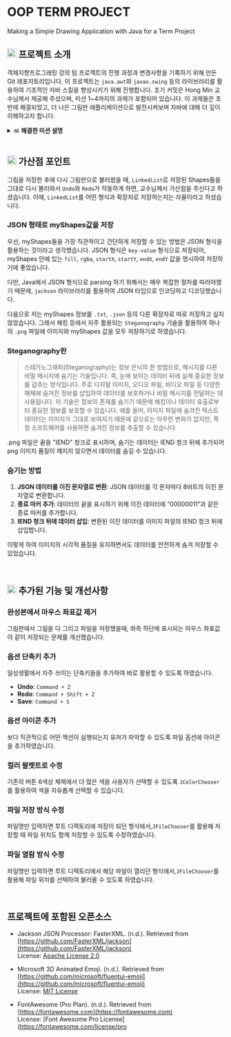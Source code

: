 # OOP TERM PROJECT
Making a Simple Drawing Application with Java for a Term Project
<br/>


## <img src="https://em-content.zobj.net/source/microsoft-teams/363/thinking-face_1f914.png" alt="프로젝트 소개" style="width:1em; height:1em"/> 프로젝트 소개

객체지향프로그래밍 강의 텀 프로젝트의 진행 과정과 변경사항을 기록하기 위해 만든 Git 레포지토리입니다. 이 프로젝트는 `java.awt`와 `javax.swing` 등의 라이브러리를 활용하여 기초적인 자바 스킬을 향상시키기 위해 진행합니다. 초기 커밋은 Hong Min 교수님께서 제공해 주셨으며, 미션 1~4까지의 과제가 포함되어 있습니다. 이 과제들은 초반에 해결되었고, 더 나은 그림판 애플리케이션으로 발전시켜보며 자바에 대해 더 깊이 이해하고자 합니다.

<details>
<summary><img src="https://em-content.zobj.net/source/microsoft-teams/363/check-mark_2714-fe0f.png" alt="해결한 미션" style="width:1em; height:1em;"/><b>&nbsp;해결한 미션 설명</b></summary>

## <img src="https://em-content.zobj.net/source/microsoft-teams/363/check-mark_2714-fe0f.png" alt="해결한 미션" style="width:1em; height:1em"/> 해결한 미션

### 미션1
`[Mission1]`부분에 `ActionListener`를 넣어 코드가 정상적으로 작동하도록 하였습니다.
`ColorHandler`와 `MenuHandler` 클래스가 이벤트를 처리하기 위해서는 `ActionListener` 인터페이스를 구현해야 합니다. `ActionListener`는 `actionPerformed(ActionEvent event)` 메서드를 정의하여, 사용자 인터페이스 이벤트(예: 버튼 클릭)를 처리할 수 있게 합니다. 


### 미션2
`draw(Graphics g)` 메서드는 `Graphics` 객체를 사용하여 사각형을 그리는 역할을 합니다. 좌표 및 크기를 계산하여 사각형을 그릴 수 있도록 구현해야 합니다.

```java
@Override
public void draw(Graphics g) {
    g.setColor(getColor());
    int x = Math.min(getStartX(), getEndX());
    int y = Math.min(getStartY(), getEndY());
    int width = Math.abs(getStartX() - getEndX());
    int height = Math.abs(getStartY() - getEndY());

    if (getFill()) {
        g.fillRect(x, y, width, height);
    } else {
        g.drawRect(x, y, width, height);
    }
}
```

- `draw` 메서드는 `Graphics` 객체를 사용하여 사각형을 그립니다.
- `getColor()` 메서드를 호출하여 도형의 색상을 설정합니다.
- `Math.min` 메서드를 사용하여 시작 좌표와 끝 좌표 중 작은 값을 선택하여 `x`와 `y` 좌표를 설정합니다.
- `Math.abs` 메서드를 사용하여 시작 좌표와 끝 좌표의 차이로 너비와 높이를 계산합니다.
- `getFill()` 메서드가 `true`일 경우, `fillRect` 메서드를 사용하여 사각형을 채워서 그립니다.
- `getFill()` 메서드가 `false`일 경우, `drawRect` 메서드를 사용하여 사각형의 테두리만 그립니다.


### 미션3
`[Mission 3]` 부분에 아래와 같은 코드를 추가하여 `mousePressed` 메서드를 완성했습니다.

```java
case "Oval":
    currentShapeObject = new GcuOval(event.getX(), event.getY(), 
                                     event.getX(), event.getY(), currentShapeColor, currentShapeFilled);
    break;
```

- `mousePressed` 메서드는 마우스 클릭 이벤트를 처리합니다.
- `Oval` 선택 시, `GcuOval` 객체를 생성하여 `currentShapeObject`에 할당합니다.
- `GcuOval` 생성자는 시작 좌표 (`event.getX()`, `event.getY()`), 현재 색상 (`currentShapeColor`), 및 채우기 여부 (`currentShapeFilled`)를 사용하여 초기화합니다.
  


### 미션4

```java
@Override
public void mouseReleased(MouseEvent event) {
    currentShapeObject.setEndX(event.getX());
    currentShapeObject.setEndY(event.getY());
    myShapes.addFront(currentShapeObject);
    currentShapeObject = null;
    clearedShapes.makeEmpty();
    repaint();
}

@Override
public void mouseDragged(MouseEvent event) {
    currentShapeObject.setEndX(event.getX());
    currentShapeObject.setEndY(event.getY());
    repaint();
}
```

- **mouseReleased**: 마우스 버튼을 놓았을 때 호출됩니다.
  - 현재 도형의 끝 좌표를 업데이트합니다.
  - 도형을 `myShapes` 리스트에 추가합니다.
  - `currentShapeObject`를 null로 설정하고, `clearedShapes`를 초기화한 후, 화면을 다시 그립니다.

- **mouseDragged**: 마우스를 드래그할 때 호출됩니다.
  - 현재 도형의 끝 좌표를 업데이트합니다.
  - 화면을 다시 그립니다.

이 두 메서드는 마우스 이벤트를 처리하여 도형을 그리기 위해 사용됩니다.
</details>

<br/>

## <img src="https://em-content.zobj.net/source/microsoft-teams/363/shooting-star_1f320.png" alt="가산점 포인트" style="width:1em; height:1em"/> 가산점 포인트


그림을 저장한 후에 다시 그림판으로 불러왔을 때, `LinkedList`로 저장된 Shapes들을 그대로 다시 불러와서 `Undo`와 `Redo`가 작동하게 하면, 교수님께서 가산점을 주신다고 하셨습니다. 이때, `LinkedList`를 어떤 형식과 확장자로 저장하는지는 자율이라고 하셨습니다.

### JSON 형태로 myShapes값을 저장
우선, myShapes들을 가장 직관적이고 간단하게 저장할 수 있는 방법은 JSON 형식을 활용하는 것이라고 생각했습니다. JSON 형식은 `key-value` 형식으로 저장되어, myShapes 안에 있는 `fill`, `rgba`, `startX`, `startY`, `endX`, `endY` 값을 명시하여 저장하기에 좋았습니다.

다만, Java에서 JSON 형식으로 parsing 하기 위해서는 매우 복잡한 절차를 따라야했기 때문에, `jackson` 라이브러리를 활용하여 JSON 타입으로 인코딩하고 디코딩했습니다.

다음으로 저는 myShapes 정보를 `.txt`, `.json` 등의 다른 확장자로 따로 저장하고 싶지 않았습니다. 그래서 해킹 등에서 자주 활용되는 `Steganography` 기술을 활용하여 하나의 `.png` 파일에 이미지와 myShapes 값을 모두 저장하기로 하였습니다.

### Steganography란
> 스테가노그래피(Steganography)는 정보 은닉의 한 방법으로, 메시지를 다른 비밀 메시지에 숨기는 기술입니다. 즉, 눈에 보이는 데이터 뒤에 실제 중요한 정보를 감추는 방식입니다. 주로 디지털 이미지, 오디오 파일, 비디오 파일 등 다양한 매체에 숨겨진 정보를 삽입하여 데이터를 보호하거나 비밀 메시지를 전달하는 데 사용됩니다. 이 기술은 정보의 존재를 숨기기 때문에 해킹이나 데이터 유출로부터 중요한 정보를 보호할 수 있습니다. 예를 들어, 이미지 파일에 숨겨진 텍스트 데이터는 이미지가 그대로 보여지기 때문에 겉으로는 아무런 변화가 없지만, 특정 소프트웨어를 사용하면 숨겨진 정보를 추출할 수 있습니다.

.png 파일은 끝을 "IEND" 청크로 표시하며, 숨기는 데이터는 IEND 청크 뒤에 추가되어 png 이미지 품질이 깨지지 않으면서 데이터를 숨길 수 있습니다.

### 숨기는 방법
1.	**JSON 데이터를 이진 문자열로 변환**: JSON 데이터를 각 문자마다 8비트의 이진 문자열로 변환합니다.
2.	**종료 마커 추가**: 데이터의 끝을 표시하기 위해 이진 데이터에 “00000011”과 같은 종료 마커를 추가합니다.
3.	**IEND 청크 뒤에 데이터 삽입**: 변환된 이진 데이터를 이미지 파일의 IEND 청크 뒤에 삽입합니다.

이렇게 하여 이미지의 시각적 품질을 유지하면서도 데이터를 안전하게 숨겨 저장할 수 있었습니다.

<br/>

## <img src="https://em-content.zobj.net/source/microsoft-teams/363/hammer-and-wrench_1f6e0-fe0f.png" alt="추가된 기능 및 개선사항" style="width:1em; height:1em"/> 추가된 기능 및 개선사항

### 완성본에서 마우스 좌표값 제거
그림판에서 그림을 다 그리고 파일을 저장했을때, 좌측 하단에 표시되는 마우스 좌표값이 같이 저장되는 문제를 개선했습니다.

### 옵션 단축키 추가
일상생활에서 자주 쓰이는 단축키들을 추가하여 바로 활용할 수 있도록 하였습니다.
 - **Undo**: `Command + Z` 
 - **Redo**: `Command + Shift + Z`
 - **Save**: `Command + S`

### 옵션 아이콘 추가
보다 직관적으로 어떤 액션이 실행되는지 유저가 파악할 수 있도록 파일 옵션에 아이콘을 추가하였습니다.

### 컬러 팔렛트로 수정
기존의 버튼 6색상 체제에서 더 많은 색을 사용자가 선택할 수 있도록 `JColorChooser`를 활용하여 색을 자유롭게 선택할 수 있습니다.

### 파일 저장 방식 수정
파일명만 입력하면 루트 디렉토리에 저장이 되던 형식에서,`JFileChooser`를 활용해 저장할 때 파일 위치도 함께 저장할 수 있도록 수정하였습니다.

### 파일 열람 방식 수정
파일명만 입력하면 루트 디렉토리에서 해당 파일이 열리던 형식에서,`JFileChooser`를 활용해 파일 위치를 선택하여 불러올 수 있도록 하였습니다.

<br/>

## 프로젝트에 포함된 오픈소스

- Jackson JSON Processor: FasterXML. (n.d.). Retrieved from [https://github.com/FasterXML/jackson](https://github.com/FasterXML/jackson)  
  License: [Apache License 2.0](https://github.com/FasterXML/jackson/blob/master/LICENSE)

- Microsoft 3D Animated Emoji. (n.d.). Retrieved from [https://github.com/microsoft/fluentui-emoji](https://github.com/microsoft/fluentui-emoji)  
  License: [MIT License](https://github.com/microsoft/fluentui-emoji/blob/main/LICENSE)

- FontAwesome (Pro Plan). (n.d.). Retrieved from [https://fontawesome.com](https://fontawesome.com)  
  License: [Font Awesome Pro License](https://fontawesome.com/license/pro